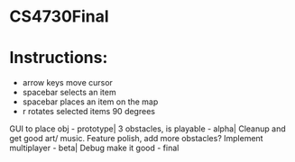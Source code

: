 # CS4730Final

<h1>Instructions:</h1>
<ul>
<li>arrow keys move cursor</li>
<li>spacebar selects an item</li>
<li>spacebar places an item on the map</li>
<li>r rotates selected items 90 degrees</li>
</ul>

GUI to place obj - prototype|
3 obstacles, is playable - alpha|
Cleanup and get good art/ music. Feature polish, add more obstacles? Implement multiplayer - beta|
Debug make it good - final
